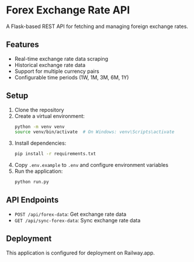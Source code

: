 # Forex Exchange Rate API

A Flask-based REST API for fetching and managing foreign exchange rates.

## Features
- Real-time exchange rate data scraping
- Historical exchange rate data
- Support for multiple currency pairs
- Configurable time periods (1W, 1M, 3M, 6M, 1Y)

## Setup
1. Clone the repository
2. Create a virtual environment:
   ```bash
   python -m venv venv
   source venv/bin/activate  # On Windows: venv\Scripts\activate
   ```
3. Install dependencies:
   ```bash
   pip install -r requirements.txt
   ```
4. Copy `.env.example` to `.env` and configure environment variables
5. Run the application:
   ```bash
   python run.py
   ```

## API Endpoints
- `POST /api/forex-data`: Get exchange rate data
- `GET /api/sync-forex-data`: Sync exchange rate data

## Deployment
This application is configured for deployment on Railway.app. 